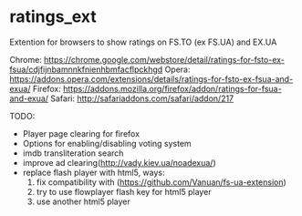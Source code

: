ratings_ext
===========

Extention for browsers to show ratings on FS.TO (ex FS.UA) and EX.UA

Chrome: https://chrome.google.com/webstore/detail/ratings-for-fsto-ex-fsua/cdjfijnbamnnkfnienhbmfacflpckhgd
Opera: https://addons.opera.com/extensions/details/ratings-for-fsto-ex-fsua-and-exua/
Firefox: https://addons.mozilla.org/firefox/addon/ratings-for-fsua-and-exua/
Safari: http://safariaddons.com/safari/addon/217

TODO:
- Player page clearing for firefox
- Options for enabling/disabling voting system
- imdb transliteration search
- improve ad clearing(http://vady.kiev.ua/noadexua/)
- replace flash player with html5, ways:
  1. fix compatibility with (https://github.com/Vanuan/fs-ua-extension)
  2. try to use flowplayer flash key for html5 player
  3. use another html5 player